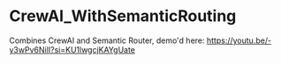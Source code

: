 # CrewAI_WithSemanticRouting
Combines CrewAI and Semantic Router, demo'd here: https://youtu.be/-y3wPv6NilI?si=KU1lwgcjKAYgUate

